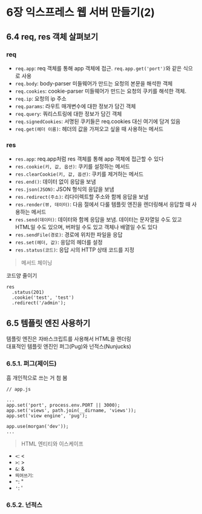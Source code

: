 # 6장 익스프레스 웹 서버 만들기(2)

## 6.4 req, res 객체 살펴보기

### req

- `req.app`: req 객체를 통해 app 객체에 접근. `req.app.get('port')`와 같은 식으로 사용
- `req.body`: body-parser 미들웨어가 만드는 요청의 본문을 해석한 객체
- `req.cookies`: cookie-parser 미들웨어가 만드는 요청의 쿠키를 해석한 객체.
- `req.ip`: 요청의 ip 주소
- `req.params`: 라우트 매개변수에 대한 정보가 담긴 객체
- `req.query`: 쿼리스트링에 대한 정보가 담긴 객체
- `req.signedCookies`: 서명된 쿠키들은 req.cookies 대신 여기에 담겨 있음
- `req.get(헤더 이름)`: 헤더의 값을 가져오고 싶을 때 사용하는 메서드

### res

- `res.app`: req.app처럼 res 객체를 통해 app 객체에 접근할 수 있다
- `res.cookie(키, 값, 옵션)`: 쿠키를 설정하는 메서드
- `res.clearCookie(키, 값, 옵션)`: 쿠키를 제거하는 메서드
- `res.end()`: 데이터 없이 응답을 보냄
- `res.json(JSON)`: JSON 형식의 응답을 보냄
- `res.redirect(주소)`: 리다이렉트할 주소와 함께 응답을 보냄
- `res.render(뷰, 데이터)`: 다음 절에서 다룰 템플릿 엔진을 렌더링해서 응답할 때 사용하는 메서드
- `res.send(데이터)`: 데이터와 함께 응답을 보냄. 데이터는 문자열일 수도 있고 HTML일 수도 있으며, 버퍼일 수도 있고 객체나 배열일 수도 있다
- `res.sendFile(경로)`: 경로에 위치한 파일을 응답
- `res.set(헤더, 값)`: 응답의 헤더를 설정
- `res.status(코드)`: 응답 시의 HTTP 상태 코드를 지정

> 메서드 체이닝

코드양 줄이기

```
res
  .status(201)
  .cookie('test', 'test')
  .redirect('/admin');
```

## 6.5 템플릿 엔진 사용하기

템플릿 엔진은 자바스크립트를 사용해서 HTML을 렌더링  
대표적인 템플릿 엔진인 퍼그(Pug)와 넌적스(Nunjucks)

### 6.5.1. 퍼그(제이드)

흠 개인적으로 쓰는 거 첨 봄

```JS
// app.js

...
app.set('port', process.env.PORT || 3000);
app.set('views', path.join(__dirname, 'views'));
app.set('view engine', 'pug');

app.use(morgan('dev'));
...
```

> HTML 엔티티와 이스케이프

- `<`: &lt;
- `>`: &gt;
- `&`: &amp;
- `띄어쓰기`: &nbsp;
- `"`: &quot;
- `'`: &apos;

### 6.5.2. 넌적스

